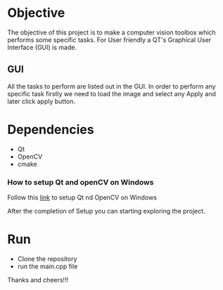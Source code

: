 # Objective
The objective of this project is to make a computer vision toolbox which performs some specific tasks. For User friendly a QT's Graphical User Interface (GUI) is made.

## GUI
All the tasks to perform are listed out in the GUI. In order to perform any specific task firstly we need to load the image and select any Apply and later click apply button.

# Dependencies
* Qt
* OpenCV
* cmake
### How to setup Qt and openCV on Windows
Follow this [link](https://wiki.qt.io/How_to_setup_Qt_and_openCV_on_Windows) to setup Qt nd OpenCV on Windows

After the completion of Setup you can starting exploring the project.

# Run
* Clone the repository
* run the main.cpp file

Thanks and cheers!!!
